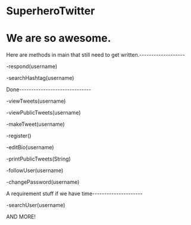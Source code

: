 # SuperheroTwitter
# We are so awesome.

Here are methods in main that still need to get written.-------------------

-respond(username)

-searchHashtag(username)

Done------------------------------

-viewTweets(username)

-viewPublicTweets(username)

-makeTweet(username)

-register()

-editBio(username)

-printPublicTweets(String)

-followUser(username)

-changePassword(username)

A requirement stuff if we have time---------------------





-searchUser(username)


AND MORE!
